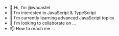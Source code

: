 - 👋 Hi, I’m @wacastel
- 👀 I’m interested in JavaScript & TypeScript
- 🌱 I’m currently learning advanced JavaScript topics
- 💞️ I’m looking to collaborate on ...
- 📫 How to reach me ...

<!---
wacastel/wacastel is a ✨ special ✨ repository because its `README.md` (this file) appears on your GitHub profile.
You can click the Preview link to take a look at your changes.
--->
